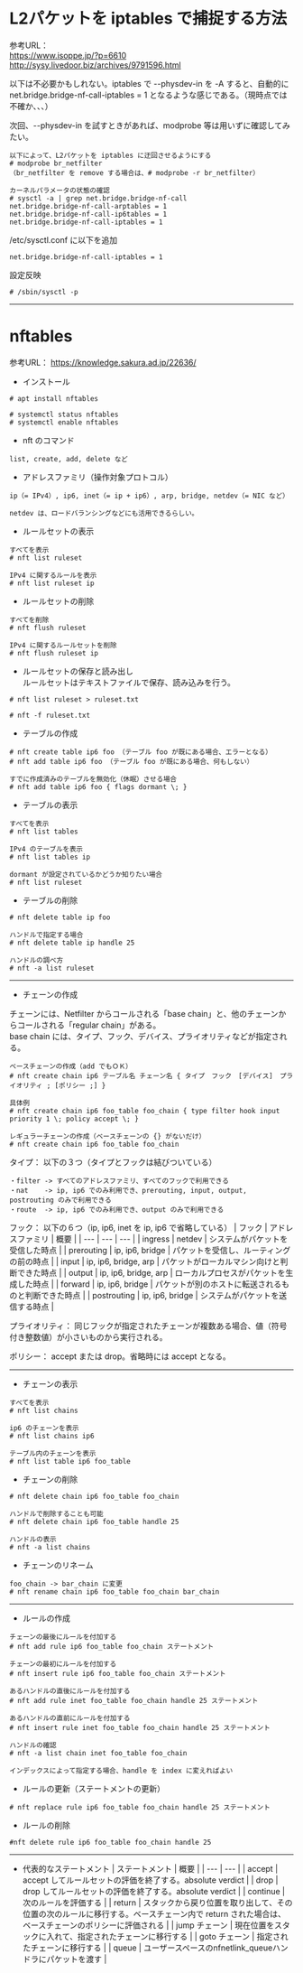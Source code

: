 # L2パケットを iptables で捕捉する方法

参考URL：  
https://www.isoppe.jp/?p=6610  
http://sysy.livedoor.biz/archives/9791596.html

以下は不必要かもしれない。iptables で --physdev-in を -A すると、自動的に net.bridge.bridge-nf-call-iptables = 1 となるような感じである。（現時点では不確か、、、）

次回、--physdev-in を試すときがあれば、modprobe 等は用いずに確認してみたい。

```
以下によって、L2パケットを iptables に迂回させるようにする
# modprobe br_netfilter
（br_netfilter を remove する場合は、# modprobe -r br_netfilter）

カーネルパラメータの状態の確認
# sysctl -a | grep net.bridge.bridge-nf-call
net.bridge.bridge-nf-call-arptables = 1
net.bridge.bridge-nf-call-ip6tables = 1
net.bridge.bridge-nf-call-iptables = 1
```

/etc/sysctl.conf に以下を追加
```
net.bridge.bridge-nf-call-iptables = 1
```

設定反映
```
# /sbin/sysctl -p
```

---
# nftables
参考URL： https://knowledge.sakura.ad.jp/22636/

* インストール
```
# apt install nftables

# systemctl status nftables
# systemctl enable nftables
```

* nft のコマンド
```
list, create, add, delete など
```

* アドレスファミリ（操作対象プロトコル）
```
ip（= IPv4）, ip6, inet（= ip + ip6）, arp, bridge, netdev（= NIC など）

netdev は、ロードバランシングなどにも活用できるらしい。
```

* ルールセットの表示
```
すべてを表示
# nft list ruleset

IPv4 に関するルールを表示
# nft list ruleset ip
```

* ルールセットの削除
```
すべてを削除
# nft flush ruleset

IPv4 に関するルールセットを削除
# nft flush ruleset ip
```

* ルールセットの保存と読み出し  
ルールセットはテキストファイルで保存、読み込みを行う。
```
# nft list ruleset > ruleset.txt

# nft -f ruleset.txt
```

* テーブルの作成
```
# nft create table ip6 foo （テーブル foo が既にある場合、エラーとなる）
# nft add table ip6 foo （テーブル foo が既にある場合、何もしない）

すでに作成済みのテーブルを無効化（休眠）させる場合
# nft add table ip6 foo { flags dormant \; }
```

* テーブルの表示
```
すべてを表示
# nft list tables

IPv4 のテーブルを表示
# nft list tables ip

dormant が設定されているかどうか知りたい場合
# nft list ruleset
```

* テーブルの削除
```
# nft delete table ip foo

ハンドルで指定する場合
# nft delete table ip handle 25

ハンドルの調べ方
# nft -a list ruleset
```

---
* チェーンの作成

チェーンには、Netfilter からコールされる「base chain」と、他のチェーンからコールされる「regular chain」がある。  
base chain には、タイプ、フック、デバイス、プライオリティなどが指定される。
```
ベースチェーンの作成（add でもＯＫ）
# nft create chain ip6 テーブル名 チェーン名 { タイプ　フック　[デバイス]　プライオリティ ; [ポリシー ;] }

具体例
# nft create chain ip6 foo_table foo_chain { type filter hook input priority 1 \; policy accept \; }

レギュラーチェーンの作成（ベースチェーンの {} がないだけ）
# nft create chain ip6 foo_table foo_chain
```

タイプ： 以下の３つ（タイプとフックは結びついている）
```
・filter -> すべてのアドレスファミリ、すべてのフックで利用できる
・nat    -> ip, ip6 でのみ利用でき、prerouting, input, output, postrouting のみで利用できる
・route  -> ip, ip6 でのみ利用でき、output のみで利用できる
```

フック： 以下の６つ（ip, ip6, inet を ip, ip6 で省略している）
| フック | アドレスファミリ | 概要 |
| --- | --- | --- |
| ingress | netdev | システムがパケットを受信した時点 |
| prerouting | ip, ip6, bridge | パケットを受信し、ルーティングの前の時点 |
| input | ip, ip6, bridge, arp | パケットがローカルマシン向けと判断できた時点 |
| output | ip, ip6, bridge, arp | ローカルプロセスがパケットを生成した時点 |
| forward | ip, ip6, bridge | パケットが別のホストに転送されるものと判断できた時点 |
| postrouting | ip, ip6, bridge | システムがパケットを送信する時点 |

プライオリティ： 同じフックが指定されたチェーンが複数ある場合、値（符号付き整数値）が小さいものから実行される。

ポリシー： accept または drop。省略時には accept となる。

---

* チェーンの表示
```
すべてを表示
# nft list chains

ip6 のチェーンを表示
# nft list chains ip6

テーブル内のチェーンを表示
# nft list table ip6 foo_table
```

* チェーンの削除
```
# nft delete chain ip6 foo_table foo_chain

ハンドルで削除することも可能
# nft delete chain ip6 foo_table handle 25

ハンドルの表示
# nft -a list chains
```

* チェーンのリネーム
```
foo_chain -> bar_chain に変更
# nft rename chain ip6 foo_table foo_chain bar_chain
```

---
* ルールの作成
```
チェーンの最後にルールを付加する
# nft add rule ip6 foo_table foo_chain ステートメント

チェーンの最初にルールを付加する
# nft insert rule ip6 foo_table foo_chain ステートメント

あるハンドルの直後にルールを付加する
# nft add rule inet foo_table foo_chain handle 25 ステートメント

あるハンドルの直前にルールを付加する
# nft insert rule inet foo_table foo_chain handle 25 ステートメント

ハンドルの確認
# nft -a list chain inet foo_table foo_chain

インデックスによって指定する場合、handle を index に変えればよい
```

* ルールの更新（ステートメントの更新）
```
# nft replace rule ip6 foo_table foo_chain handle 25 ステートメント
```

* ルールの削除
```
#nft delete rule ip6 foo_table foo_chain handle 25
```

---
* 代表的なステートメント
| ステートメント | 概要 |
| --- | --- |
| accept | accept してルールセットの評価を終了する。absolute verdict |
| drop | drop してルールセットの評価を終了する。absolute verdict |
| continue | 次のルールを評価する |
| return | スタックから戻り位置を取り出して、その位置の次のルールに移行する。ベースチェーン内で return された場合は、ベースチェーンのポリシーに評価される |
| jump チェーン | 現在位置をスタックに入れて、指定されたチェーンに移行する |
| goto チェーン | 指定されたチェーンに移行する |
| queue | ユーザースペースのnfnetlink_queueハンドラにパケットを渡す |
